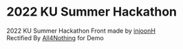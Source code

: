 # 2022 KU Summer Hackathon
2022 KU Summer Hackathon Front made by [injoonH](https://github.com/injoonH/2022-ku-summer-hackathon)  
Rectified By [All4Nothing](https://github.com/All4Nothing/2022-KU-SUMMER-HACKATHON-FE) for Demo
